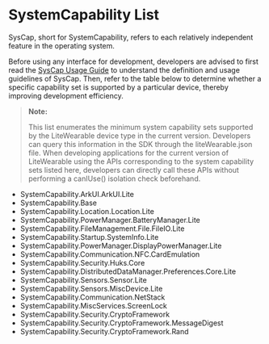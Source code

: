 # SystemCapability List

SysCap, short for SystemCapability, refers to each relatively independent feature in the operating system.

Before using any interface for development, developers are advised to first read the [SysCap Usage Guide](cj-syscap.md) to understand the definition and usage guidelines of SysCap. Then, refer to the table below to determine whether a specific capability set is supported by a particular device, thereby improving development efficiency.

> **Note:**
>
> This list enumerates the minimum system capability sets supported by the LiteWearable device type in the current version. Developers can query this information in the SDK through the liteWearable.json file.
> When developing applications for the current version of LiteWearable using the APIs corresponding to the system capability sets listed here, developers can directly call these APIs without performing a canIUse() isolation check beforehand.

- SystemCapability.ArkUI.ArkUI.Lite
- SystemCapability.Base
- SystemCapability.Location.Location.Lite
- SystemCapability.PowerManager.BatteryManager.Lite
- SystemCapability.FileManagement.File.FileIO.Lite
- SystemCapability.Startup.SystemInfo.Lite
- SystemCapability.PowerManager.DisplayPowerManager.Lite
- SystemCapability.Communication.NFC.CardEmulation
- SystemCapability.Security.Huks.Core
- SystemCapability.DistributedDataManager.Preferences.Core.Lite
- SystemCapability.Sensors.Sensor.Lite
- SystemCapability.Sensors.MiscDevice.Lite
- SystemCapability.Communication.NetStack
- SystemCapability.MiscServices.ScreenLock
- SystemCapability.Security.CryptoFramework
- SystemCapability.Security.CryptoFramework.MessageDigest
- SystemCapability.Security.CryptoFramework.Rand